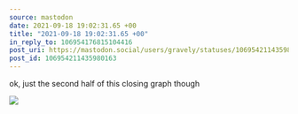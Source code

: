 ```yaml
---
source: mastodon
date: 2021-09-18 19:02:31.65 +00
title: "2021-09-18 19:02:31.65 +00"
in_reply_to: 106954176815104416
post_uri: https://mastodon.social/users/gravely/statuses/106954211435980163
post_id: 106954211435980163
---
```

ok, just the second half of this closing graph though


![](/images/106954211373783893.jpg)

